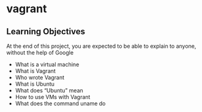 # vagrant

## Learning Objectives

At the end of this project, you are expected to be able to explain to anyone, without the help of Google

* What is a virtual machine
* What is Vagrant
* Who wrote Vagrant 
* What is Ubuntu 
* What does “Ubuntu” mean 
* How to use VMs with Vagrant 
* What does the command uname do
